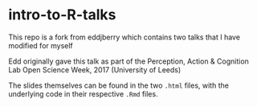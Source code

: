 # intro-to-R-talks
This repo is a fork from eddjberry which contains two talks that I have modified for myself

Edd originally gave this talk as part of the Perception, Action &amp; Cognition Lab Open Science Week, 2017 (University of Leeds)

The slides themselves can be found in the two `.html` files, with the underlying code in their respective `.Rmd` files.
